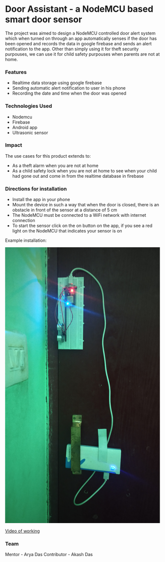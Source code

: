 # Door Assistant - a NodeMCU based smart door sensor

The project was aimed to design a NodeMCU controlled door alert system which when turned on through an app automatically senses if the door has been opened and records the data in google firebase and sends an alert notification to the app. Other than simply using it for theft security purpouses, we can use it for child safety purpouses when parents are not at home.

### Features

- Realtime data storage using google firebase
- Sending automatic alert notification to user in his phone 
- Recording the date and time when the door was opened

### Technologies Used

- Nodemcu
- Firebase
- Android app
- Ultrasonic sensor

### Impact

The use cases for this product extends to:

- As a theft alarm when you are not at home
- As a child safety lock when you are not at home to see when your child had gone out and come in from the realtime database in  firebase

### Directions for installation

- Install the app in your phone
- Mount the device in such a way that when the door is closed, there is an obstacle in front of the sensor at a distance of 5 cm
- The NodeMCU must be connected to a WiFi network with internet connection
- To start the sensor click on the on button on the app, if you see a red light on the NodeMCU that indicates your sensor is on

Example installation:

![](mount.jpg)

[Video of working](https://drive.google.com/drive/folders/1-dNoRVLzTiHC-ksjnd2u3Gr-fKl4mVb0)

### Team

Mentor - Arya Das
Contributor - Akash Das